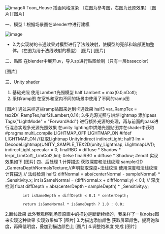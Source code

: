 ![image](https://github.com/junyangtong/Toon_House/assets/135015047/6201e582-49e4-4eb9-b317-d395798eee1f)# Toon_House
插画风格渲染
（左图为参考图，右图为还原效果）
[图片]
[图片]

一、模型
1.根据场景图在blender中进行建模
 
![image](https://github.com/junyangtong/Toon_House/assets/135015047/0698a2d9-fe36-4f49-8e54-90188d698029)

- 2.为实现树的卡通效果对模型进行了法线映射，使模型的亮部和暗部更加整体。（左图为用于法线映射的模型）
[图片]
[图片]

二、贴图
在blender中展开uv，导入sp进行贴图绘制（只有一层basecolor）
 
[图片]

三、Unity shader
1. 基础光照
使用Lambert光照模型
half Lambert = max(0.0,nDotl);
2. 采样ramp图
在室外和室内不同的场景中使用了不同的ramp图
 
[图片]
通过采样这些ramp贴图来达到卡通效果
half3 var_RampTex = tex2D(_RampTex,half2(Lambert,0.1));
3.多光源光照与烘焙lightmap
添加pass
Tags{"LightMode" = "ForwardAdd"}
进行额外光源的处理，再与前面的pass进行混合实现多光源光照效果
在unity lighting中烘焙光照贴图并在shader中获取
 #pragma multi_compile LIGHTMAP_OFF LIGHTMAP_ON 
#ifdef LIGHTMAP_ON //获取Lightmap
                UnityIndirect indirectLight;
                half3 lm = DecodeLightmap(UNITY_SAMPLE_TEX2D(unity_Lightmap, i.lightmapUV));
                indirectLight.specular = 0;
                finalRBG = diffuse * Shadow * lerp(_LimCol1,_LimCol2,lm);
                #else
                finalRBG = diffuse * Shadow;
                #endif 
实现效果如下
[图片]
四、后处理
1.计算描边
获取深度和法线纹理
sampler2D _CameraDepthNormalsTexture;//声明获取深度+法线纹理
使用深度和法线纹理计算描边
// 法线检测
            half2 diffNormal = abs(centerNormal - sampleNormal) * _Sensitivity.x;
            int isSameNormal = (diffNormal.x + diffNormal.y) < 0.1;
            // 深度检测
            float diffDepth = abs(centerDepth - sampleDepth) * _Sensitivity.y;
 
            int isSameDepth = diffDepth < 0.1 * centerDepth;
            
            return isSameNormal * isSameDepth ? 1.0 : 0.0;
2.断线效果
此外我观察到场景原画中的描边是断断续续的，我采样了一张noise图来实现这种效果
实现效果如下
[图片]
3.为描边添加颜色
获取屏幕颜色，提高饱和度，再降低明度，叠加到描边颜色上
[图片]
4.调整饱和度
完成
[图片]
